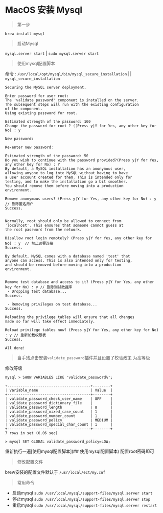 # MacOS 安装 Mysql


>   第一步

```
brew install mysql
```

>  启动Mysql

`mysql.server start` | `sudo mysql.server start`


>  使用mysql配置脚本

命令 : `/usr/local/opt/mysql/bin/mysql_secure_installation`  || `mysql_secure_installation`

```
Securing the MySQL server deployment.

Enter password for user root: 
The 'validate_password' component is installed on the server.
The subsequent steps will run with the existing configuration
of the component.
Using existing password for root.

Estimated strength of the password: 100 
Change the password for root ? ((Press y|Y for Yes, any other key for No) : y

New password: 

Re-enter new password: 

Estimated strength of the password: 50 
Do you wish to continue with the password provided?(Press y|Y for Yes, any other key for No) : Y
By default, a MySQL installation has an anonymous user,
allowing anyone to log into MySQL without having to have
a user account created for them. This is intended only for
testing, and to make the installation go a bit smoother.
You should remove them before moving into a production
environment.

Remove anonymous users? (Press y|Y for Yes, any other key for No) : y // 删除匿名用户
Success.


Normally, root should only be allowed to connect from
'localhost'. This ensures that someone cannot guess at
the root password from the network.

Disallow root login remotely? (Press y|Y for Yes, any other key for No) : y  // 禁止远程连接
Success.

By default, MySQL comes with a database named 'test' that
anyone can access. This is also intended only for testing,
and should be removed before moving into a production
environment.


Remove test database and access to it? (Press y|Y for Yes, any other key for No) : y // 删除测试数据库
 - Dropping test database...
Success.

 - Removing privileges on test database...
Success.

Reloading the privilege tables will ensure that all changes
made so far will take effect immediately.

Reload privilege tables now? (Press y|Y for Yes, any other key for No) : y // 重新加载权限表
Success.

All done! 

```


>  当手残点击安装`validate_password`插件并且设置了校验政策 为高等级 

修改等级

```mysql
mysql > SHOW VARIABLES LIKE 'validate_password%';

+--------------------------------------+--------+
| Variable_name                        | Value  |
+--------------------------------------+--------+
| validate_password_check_user_name    | OFF    |
| validate_password_dictionary_file    |        |
| validate_password_length             | 8      |
| validate_password_mixed_case_count   | 1      |
| validate_password_number_count       | 1      |
| validate_password_policy             | MEDIUM |
| validate_password_special_char_count | 1      |
+--------------------------------------+--------+
7 rows in set (0.06 sec)
```

```mysql
> mysql SET GLOBAL validate_password_policy=LOW;
```

重新执行一遍[使用mysql配置脚本](## 使用mysql配置脚本) 配置root密码即可


>  修改配置文件

brew安装的配置文件默认于 `/usr/local/ect/my.cnf`


>  常用命令

* 启动mysql  `sudo /usr/local/mysql/support-files/mysql.server start`
* 停止mysql  `sudo /usr/local/mysql/support-files/mysql.server stop`
* 重启mysql `sudo /usr/local/mysql/support-files/mysql.server restart`

